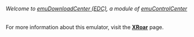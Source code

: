 ###### Welcome to [emuDownloadCenter (EDC)](https://github.com/PhoenixInteractiveNL/emuDownloadCenter/wiki/), a module of [emuControlCenter](https://github.com/PhoenixInteractiveNL/emuControlCenter/wiki/)

For more information about this emulator, visit the [**XRoar**](https://github.com/PhoenixInteractiveNL/emuDownloadCenter/wiki/Emulator-xroar#menu) page.
